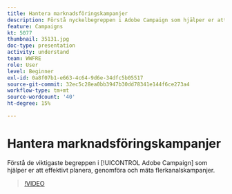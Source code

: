 ```yaml
---
title: Hantera marknadsföringskampanjer
description: Förstå nyckelbegreppen i Adobe Campaign som hjälper er att effektivt planera, genomföra och mäta flerkanalskampanjer.
feature: Campaigns
kt: 5077
thumbnail: 35131.jpg
doc-type: presentation
activity: understand
team: WWFRE
role: User
level: Beginner
exl-id: 0a8f07b1-e663-4c64-9d6e-34dfc5b05517
source-git-commit: 32ec5c28ea0bb3947b30dd78341e144f6ce273a4
workflow-type: tm+mt
source-wordcount: '40'
ht-degree: 15%

---
```


# Hantera marknadsföringskampanjer

Förstå de viktigaste begreppen i [!UICONTROL Adobe Campaign] som hjälper er att effektivt planera, genomföra och mäta flerkanalskampanjer.

>[!VIDEO](https://video.tv.adobe.com/v/35131?quality=12)
